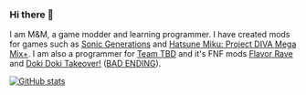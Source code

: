 ### Hi there 👋

I am M&M, a game modder and learning programmer. I have created mods for games such as [Sonic Generations](https://github.com/ActualMandM/HedgeDllMods) and [Hatsune Miku: Project DIVA Mega Mix+](https://github.com/ActualMandM/DivaDllMods). I am also a programmer for [Team TBD](https://twitter.com/SirDusterBuster/status/1533134688126128130) and it's FNF mods [Flavor Rave](https://gamebanana.com/mods/410436) and [Doki Doki Takeover!](https://gamebanana.com/mods/47364) ([BAD ENDING](https://gamebanana.com/mods/386603)).

[![GitHub stats](https://github-readme-stats.vercel.app/api?username=ActualMandM&hide=commits&theme=github_dark)](https://github.com/anuraghazra/github-readme-stats)

<!--
**ActualMandM/ActualMandM** is a ✨ _special_ ✨ repository because its `README.md` (this file) appears on your GitHub profile.

Here are some ideas to get you started:

- 🔭 I’m currently working on ...
- 🌱 I’m currently learning ...
- 👯 I’m looking to collaborate on ...
- 🤔 I’m looking for help with ...
- 💬 Ask me about ...
- 📫 How to reach me: ...
- 😄 Pronouns: ...
- ⚡ Fun fact: ...
-->
